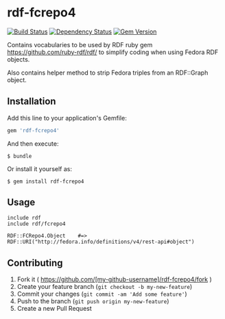 # rdf-fcrepo4

[![Build Status](https://travis-ci.org/sul-dlss/rdf-fcrepo4.svg)](https://travis-ci.org/sul-dlss/rdf-fcrepo4)
[![Dependency Status](https://gemnasium.com/sul-dlss/rdf-fcrepo4.svg)](https://gemnasium.com/sul-dlss/rdf-fcrepo4) [![Gem Version](https://badge.fury.io/rb/rdf-fcrepo4.svg)](http://badge.fury.io/rb/rdf-fcrepo4)

Contains vocabularies to be used by RDF ruby gem https://github.com/ruby-rdf/rdf/ to simplify coding when using Fedora RDF objects.  

Also contains helper method to strip Fedora triples from an RDF::Graph object.

## Installation

Add this line to your application's Gemfile:

```ruby
gem 'rdf-fcrepo4'
```

And then execute:

    $ bundle

Or install it yourself as:

    $ gem install rdf-fcrepo4

## Usage

    include rdf
    include rdf/fcrepo4
    
    RDF::FCRepo4.Object    #=> RDF::URI("http://fedora.info/definitions/v4/rest-api#object")

## Contributing

1. Fork it ( https://github.com/[my-github-username]/rdf-fcrepo4/fork )
2. Create your feature branch (`git checkout -b my-new-feature`)
3. Commit your changes (`git commit -am 'Add some feature'`)
4. Push to the branch (`git push origin my-new-feature`)
5. Create a new Pull Request
